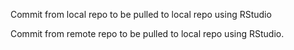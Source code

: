 Commit from local repo to be pulled to local repo using RStudio

Commit from remote repo to be pulled to local repo using RStudio.